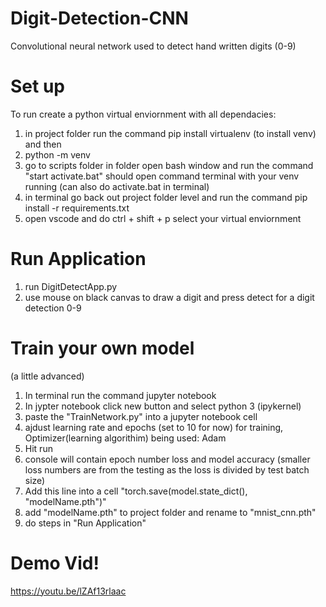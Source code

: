 # Digit-Detection-CNN
Convolutional neural network used to detect hand written digits (0-9)

# Set up
To run create a python virtual enviornment with all dependacies:
1. in project folder run the command pip install virtualenv (to install venv) and then
2. python -m venv <virtual-environment-name> 
3. go to scripts folder in <virtual-environment-name>  folder open bash window and run the command "start activate.bat" should open command terminal with your venv running (can also do activate.bat in terminal)
4. in terminal go back out project folder level and run the command pip install -r requirements.txt
5. open vscode and do ctrl + shift + p select your virtual enviornment

# Run Application
1. run DigitDetectApp.py
2. use mouse on black canvas to draw a digit and press detect for a digit detection 0-9

# Train your own model
(a little advanced)
1. In terminal run the command jupyter notebook
2. In jypter notebook click new button and select python 3 (ipykernel)
3. paste the "TrainNetwork.py" into a jupyter notebook cell 
4. ajdust learning rate and epochs (set to 10 for now) for training, Optimizer(learning algorithim) being used: Adam
5. Hit run
6. console will contain epoch number loss and model accuracy (smaller loss numbers are from the testing as the loss is divided by test batch size)
7. Add this line into a cell "torch.save(model.state_dict(), "modelName.pth")"
8. add "modelName.pth" to project folder and rename to "mnist_cnn.pth"
9. do steps in "Run Application"

# Demo Vid!
https://youtu.be/lZAf13rlaac
